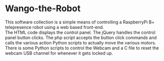 # Wango-the-Robot
This software collection is a simple means of controlling a RaspberryPi B+ telepresence robot using a web based front-end.  
The HTML code displays the control panel.  The jQuery handles the control panel button clicks.  The php script accepts the button click commands and calls the various action Python scripts to actually move the various motors.  
There is some Python scripts to control the Webcam and a C file to reset the webcam USB channel  for whenever it gets locked up.
